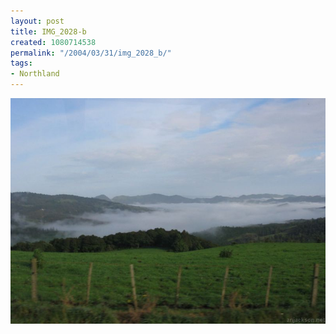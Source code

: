 ```yaml
---
layout: post
title: IMG_2028-b
created: 1080714538
permalink: "/2004/03/31/img_2028_b/"
tags:
- Northland
---
```


<img src="/image/images/img_2028-b-494.jpg"/>

